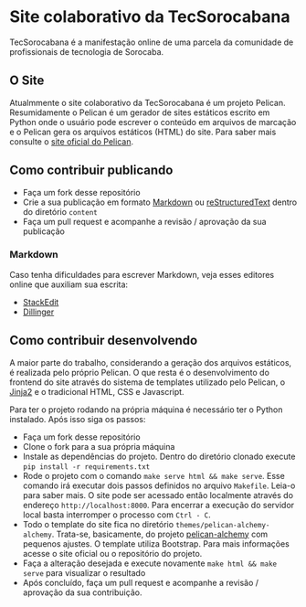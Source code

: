 # Site colaborativo da TecSorocabana

TecSorocabana é a manifestação online de uma parcela da comunidade de
profissionais de tecnologia de Sorocaba.

## O Site

Atualmmente o site colaborativo da TecSorocabana é um projeto Pelican.
Resumidamente o Pelican é um gerador de sites estáticos escrito em Python onde o
usuário pode escrever o conteúdo em arquivos de marcação e o Pelican gera os
arquivos estáticos (HTML) do site. Para saber mais consulte o [site oficial do
Pelican](https://getpelican.com).

## Como contribuir publicando

* Faça um fork desse repositório
* Crie a sua publicação em formato [Markdown]() ou [reStructuredText]() dentro
  do diretório `content`
* Faça um pull request e acompanhe a revisão / aprovação da sua publicação

### Markdown

Caso tenha dificuldades para escrever Markdown, veja esses editores online que
auxiliam sua escrita:

* [StackEdit](https://stackedit.io/app)
* [Dillinger](https://dillinger.io)

## Como contribuir desenvolvendo

A maior parte do trabalho, considerando a geração dos arquivos estáticos, é
realizada pelo próprio Pelican. O que resta é o desenvolvimento do frontend do
site através do sistema de templates utilizado pelo Pelican, o
[Jinja2](http://jinja.pocoo.org/) e o tradicional HTML, CSS e Javascript.

Para ter o projeto rodando na própria máquina é necessário ter o Python
instalado. Após isso siga os passos:

* Faça um fork desse repositório
* Clone o fork para a sua própria máquina
* Instale as dependências do projeto. Dentro do diretório clonado execute `pip
  install -r requirements.txt`
* Rode o projeto com o comando `make serve html && make serve`. Esse comando irá
  executar dois passos definidos no arquivo `Makefile`. Leia-o para saber mais.
  O site pode ser acessado então localmente através do endereço
  `http://localhost:8000`. Para encerrar a execução do servidor local basta
  interromper o processo com `Ctrl - C`.
* Todo o template do site fica no diretório `themes/pelican-alchemy-alchemy`.
  Trata-se, basicamente, do projeto
  [pelican-alchemy](https://nairobilug.github.io/pelican-alchemy/) com pequenos
  ajustes. O template utiliza Bootstrap. Para mais informações acesse o site
  oficial ou o repositório do projeto.
* Faça a alteração desejada e execute novamente `make html && make serve` para
  visualizar o resultado
* Após concluído, faça um pull request e acompanhe a revisão / aprovação da sua
  contribuição.
